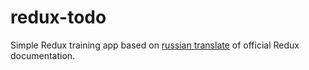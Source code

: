 # redux-todo
Simple Redux training app based on [russian translate](https://rajdee.gitbooks.io/redux-in-russian/) of official Redux documentation.

